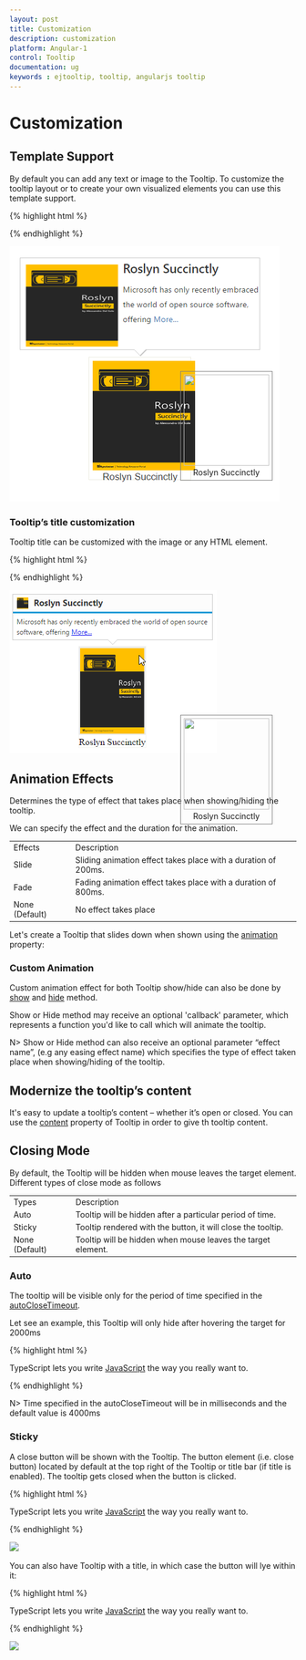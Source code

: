 ```yaml
---
layout: post
title: Customization
description: customization
platform: Angular-1
control: Tooltip
documentation: ug
keywords : ejtooltip, tooltip, angularjs tooltip
---
```


# Customization

## Template Support

By default you can add any text or image to the Tooltip. To customize the tooltip layout or to create your own visualized elements you can use this template support.

{% highlight html %}

<div class="ctrl" id="centerImg" ej-tooltip e-width="350px" e-content="content">
        <img class="ctrImg" src="http://js.syncfusion.com/demos/web/images/tooltip/template-04.png" />
        <div class="new">Roslyn Succinctly</div>
</div>
<script type="text/javascript">
    angular.module('TooltipApp', ['ejangular'])
    .controller('TooltipCtrl', function ($scope) {
        $scope.content ='<div class="main"> <div class="poster"> <img src="http://js.syncfusion.com/demos/web/images/tooltip/template-2.png" width="150px" height="120px"> </div> <div class="def"> <h4> Roslyn Succinctly </h4><div class="description">Microsoft has only recently embraced the world of open source software, offering <a href="#">More...</a> </div>';
    });
</script>
<style>
    h4 {
        margin-top: 0px;
        margin-bottom: 2px;
    }
    .e-tooltip-wrap .e-tipContainer .e-tipcontent {
        padding: 5px 0px;
    }
    .poster {
        float: left;
        padding: 4px 0px;
    }
    .new {
        text-align: center;
    }
    .def {
        float: right;
    }
    .ctrl {
        border: 1px solid #ebebe0;
        width: 150px;
        padding: 5px;
        height: 180px;
        margin-top: 239px;
        margin-left: 250px;
    }
    .ctrImg {
        width: 150px;
        height: 160px;
    }
    .category {
        margin-left: 10px;
    }
    .description {
        width: 200px;
        height: 60px;
        line-height: 22px;
        margin-top: 10px;
    }
</style>
    
{% endhighlight %}

![](Customization_images/template.png)

### Tooltip’s title customization

Tooltip title can be customized with the image or any HTML element. 

{% highlight html %}
    
<div class="ctrl" id="centerImg" ej-tooltip e-width="350px" e-title="title" e-content="content">
    <img class="ctrImg" src="http://js.syncfusion.com/demos/web/images/tooltip/template-04.png" />
    <div class="new">Roslyn Succinctly</div>
</div>
<script type="text/javascript">
angular.module('TooltipApp', ['ejangular'])
.controller('TooltipCtrl', function ($scope) {
    $scope.title= '<div><img class="titleImg" src="http://js.syncfusion.com/demos/web/images/tooltip/template-2.png" /> <div class="description"> Roslyn Succinctly </div> </div> ';
    $scope.content ='<div class="main"> <div class="poster"> <img src="http://js.syncfusion.com/demos/web/images/tooltip/template-2.png" width="150px" height="120px"> </div> <div class="def"> <h4> Roslyn Succinctly </h4><div class="description">Microsoft has only recently embraced the world of open source software, offering <a href="#">More...</a> </div>';
});
</script>
<style>
    .titleImg {
        width: 20px;
        height: 20px;
        float: left;
        margin-right: 10px;
    }
    #centerImg{
        margin-left : 300px;
        margin-top : 250px;
        position : absolute;
        border: 1px solid grey;
    }
    .description {
        height: 20px;
    }
</style>

{% endhighlight %}

![](Customization_images/tooltipTitle.png)

## Animation Effects

Determines the type of effect that takes place when showing/hiding the tooltip.

We can specify the effect and the duration for the animation. 

<table>
<tr>
<td>
Effects<br/></td><td>
Description<br/></td></tr>
<tr>
<td>
Slide<br/></td><td>
Sliding animation effect takes place with a duration of 200ms.<br/></td></tr>
<tr>
<td>
Fade<br/></td><td>
Fading animation effect takes place with a duration of 800ms.<br/></td></tr>
<tr>
<td>
None (Default)<br/></td><td>
No effect takes place<br/></td></tr>
</table>

Let's create a Tooltip that slides down when shown using the [animation](http://help.syncfusion.com/api/js/ejtooltip#members:animation) property:

### Custom Animation

Custom animation effect for both Tooltip show/hide can also be done by [show](http://help.syncfusion.com/api/js/ejtooltip#methods:show) and [hide](http://help.syncfusion.com/api/js/ejtooltip#methods:hide) method.

Show or Hide method may receive an optional 'callback' parameter, which represents a function you'd like to call which will animate the tooltip.

N> Show or Hide method can also receive an optional parameter “effect name”, (e.g any easing effect name) which specifies the type of effect taken place when showing/hiding of the tooltip.

## Modernize the tooltip’s content

It's easy to update a tooltip’s content – whether it’s open or closed. You can use the [content](https://help.syncfusion.com/api/js/ejtooltip#members:content) property of Tooltip in order to give th tooltip content.

## Closing Mode

By default, the Tooltip will be hidden when mouse leaves the target element. Different types of close mode as follows 

<table>
<tr>
<td>
Types<br/></td><td>
Description<br/></td></tr>
<tr>
<td>
Auto<br/></td><td>
Tooltip will be hidden after a particular period of time.<br/></td></tr>
<tr>
<td>
Sticky<br/></td><td>
Tooltip rendered with the button, it will close the tooltip.<br/></td></tr>
<tr>
<td>
None (Default)<br/></td><td>
Tooltip will be hidden when mouse leaves the target element.<br/></td></tr>
</table>

### Auto

The tooltip will be visible only for the period of time specified in the [autoCloseTimeout](http://help.syncfusion.com/api/js/ejtooltip#members:autoclosetimeout).

Let see an example, this Tooltip will only hide after hovering the target for 2000ms

{% highlight html %}

<div class="control">
     TypeScript lets you write <a id="test" ej-tooltip e-content="content" e-closemode="mode" e-autoclosetimeout="2000"><u> JavaScript</u> </a>the way you really want to.
</div>
<script>
    angular.module('TooltipApp', ['ejangular'])
    .controller('TooltipCtrl', function ($scope) {
        $scope.content = "JavaScript is the programming language of HTML and the Web.";
        $scope.mode = "auto";
    });
</script>
    
{% endhighlight %}

N> Time specified in the autoCloseTimeout will be in milliseconds and the default value is 4000ms

### Sticky

A close button will be shown with the Tooltip. The button element (i.e. close button) located by default at the top right of the Tooltip or title bar (if title is enabled). The tooltip gets closed when the button is clicked.

{% highlight html %}

<div class="control">
     TypeScript lets you write <a id="test" ej-tooltip e-content="content" e-closemode="mode"><u> JavaScript</u> </a>the way you really want to.
</div>
<script>
    angular.module('TooltipApp', ['ejangular'])
    .controller('TooltipCtrl', function ($scope) {
        $scope.content = "JavaScript is the programming language of HTML and the Web.";
        $scope.mode = "sticky";
    });
</script>
    

{% endhighlight %}

![](ClosingBehaviour_images/sticky.png)

You can also have Tooltip with a title, in which case the button will lye within it:

{% highlight html %}

  <div class="control">
        TypeScript lets you write <a id="test" ej-tooltip e-content="content" e-title="title" e-closemode="mode"><u> JavaScript</u> </a>the way you really want to.
  </div>
   <script type="text/javascript">
        angular.module('TooltipApp', ['ejangular'])
        .controller('TooltipCtrl', function ($scope) {
            $scope.content = "JavaScript is the programming language of HTML and the Web.";
            $scope.mode = "sticky";
            $scope.title = "JavaScript";
        });
   </script>
   
{% endhighlight %}

![](ClosingBehaviour_images/title.png)
    
